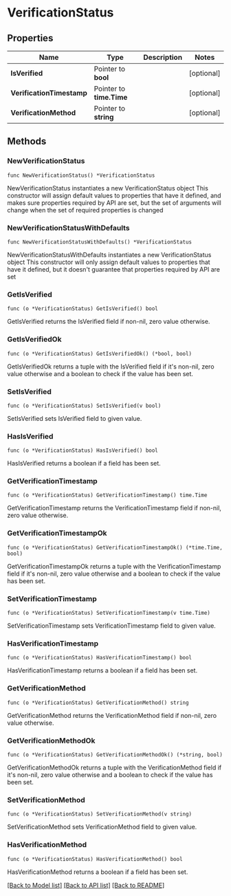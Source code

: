 # VerificationStatus

## Properties

Name | Type | Description | Notes
------------ | ------------- | ------------- | -------------
**IsVerified** | Pointer to **bool** |  | [optional] 
**VerificationTimestamp** | Pointer to **time.Time** |  | [optional] 
**VerificationMethod** | Pointer to **string** |  | [optional] 

## Methods

### NewVerificationStatus

`func NewVerificationStatus() *VerificationStatus`

NewVerificationStatus instantiates a new VerificationStatus object
This constructor will assign default values to properties that have it defined,
and makes sure properties required by API are set, but the set of arguments
will change when the set of required properties is changed

### NewVerificationStatusWithDefaults

`func NewVerificationStatusWithDefaults() *VerificationStatus`

NewVerificationStatusWithDefaults instantiates a new VerificationStatus object
This constructor will only assign default values to properties that have it defined,
but it doesn't guarantee that properties required by API are set

### GetIsVerified

`func (o *VerificationStatus) GetIsVerified() bool`

GetIsVerified returns the IsVerified field if non-nil, zero value otherwise.

### GetIsVerifiedOk

`func (o *VerificationStatus) GetIsVerifiedOk() (*bool, bool)`

GetIsVerifiedOk returns a tuple with the IsVerified field if it's non-nil, zero value otherwise
and a boolean to check if the value has been set.

### SetIsVerified

`func (o *VerificationStatus) SetIsVerified(v bool)`

SetIsVerified sets IsVerified field to given value.

### HasIsVerified

`func (o *VerificationStatus) HasIsVerified() bool`

HasIsVerified returns a boolean if a field has been set.

### GetVerificationTimestamp

`func (o *VerificationStatus) GetVerificationTimestamp() time.Time`

GetVerificationTimestamp returns the VerificationTimestamp field if non-nil, zero value otherwise.

### GetVerificationTimestampOk

`func (o *VerificationStatus) GetVerificationTimestampOk() (*time.Time, bool)`

GetVerificationTimestampOk returns a tuple with the VerificationTimestamp field if it's non-nil, zero value otherwise
and a boolean to check if the value has been set.

### SetVerificationTimestamp

`func (o *VerificationStatus) SetVerificationTimestamp(v time.Time)`

SetVerificationTimestamp sets VerificationTimestamp field to given value.

### HasVerificationTimestamp

`func (o *VerificationStatus) HasVerificationTimestamp() bool`

HasVerificationTimestamp returns a boolean if a field has been set.

### GetVerificationMethod

`func (o *VerificationStatus) GetVerificationMethod() string`

GetVerificationMethod returns the VerificationMethod field if non-nil, zero value otherwise.

### GetVerificationMethodOk

`func (o *VerificationStatus) GetVerificationMethodOk() (*string, bool)`

GetVerificationMethodOk returns a tuple with the VerificationMethod field if it's non-nil, zero value otherwise
and a boolean to check if the value has been set.

### SetVerificationMethod

`func (o *VerificationStatus) SetVerificationMethod(v string)`

SetVerificationMethod sets VerificationMethod field to given value.

### HasVerificationMethod

`func (o *VerificationStatus) HasVerificationMethod() bool`

HasVerificationMethod returns a boolean if a field has been set.


[[Back to Model list]](../README.md#documentation-for-models) [[Back to API list]](../README.md#documentation-for-api-endpoints) [[Back to README]](../README.md)



